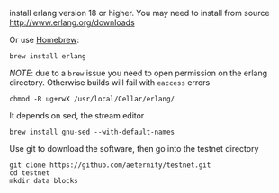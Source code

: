 install erlang version 18 or higher.
You may need to install from source http://www.erlang.org/downloads

Or use [Homebrew](https://brew.sh):
```
brew install erlang
```

*NOTE*: due to a `brew` issue you need to open permission on the erlang
directory. Otherwise builds will fail with `eaccess` errors

```
chmod -R ug+rwX /usr/local/Cellar/erlang/
```

It depends on sed, the stream editor
```
brew install gnu-sed --with-default-names
```

Use git to download the software, then go into the testnet directory
```
git clone https://github.com/aeternity/testnet.git
cd testnet
mkdir data blocks
```
